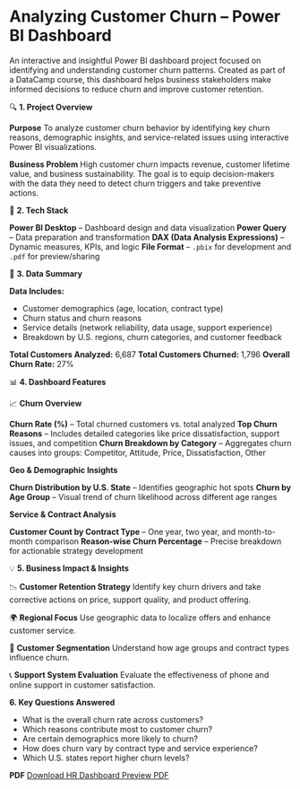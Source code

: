 # **Analyzing Customer Churn – Power BI Dashboard**
An interactive and insightful Power BI dashboard project focused on identifying and understanding customer churn patterns. Created as part of a DataCamp course, this dashboard helps business stakeholders make informed decisions to reduce churn and improve customer retention.

🔍 **1. Project Overview**

**Purpose**
To analyze customer churn behavior by identifying key churn reasons, demographic insights, and service-related issues using interactive Power BI visualizations.

**Business Problem**
High customer churn impacts revenue, customer lifetime value, and business sustainability. The goal is to equip decision-makers with the data they need to detect churn triggers and take preventive actions.

🧰 **2. Tech Stack**

**Power BI Desktop** – Dashboard design and data visualization
**Power Query** – Data preparation and transformation
**DAX (Data Analysis Expressions)** – Dynamic measures, KPIs, and logic
**File Format** – `.pbix` for development and `.pdf` for preview/sharing

📂 **3. Data Summary**

**Data Includes:**
* Customer demographics (age, location, contract type)
* Churn status and churn reasons
* Service details (network reliability, data usage, support experience)
* Breakdown by U.S. regions, churn categories, and customer feedback
  
**Total Customers Analyzed:** 6,687
**Total Customers Churned:** 1,796
**Overall Churn Rate:** 27%

📊 **4. Dashboard Features**

📈 **Churn Overview**

**Churn Rate (%)** – Total churned customers vs. total analyzed
**Top Churn Reasons** – Includes detailed categories like price dissatisfaction, support issues, and competition
**Churn Breakdown by Category** – Aggregates churn causes into groups: Competitor, Attitude, Price, Dissatisfaction, Other

**Geo & Demographic Insights**

**Churn Distribution by U.S. State** – Identifies geographic hot spots
**Churn by Age Group** – Visual trend of churn likelihood across different age ranges

**Service & Contract Analysis**

 **Customer Count by Contract Type** – One year, two year, and month-to-month comparison
 **Reason-wise Churn Percentage** – Precise breakdown for actionable strategy development


💡 **5. Business Impact & Insights**

  📉 **Customer Retention Strategy**
  Identify key churn drivers and take corrective actions on price, support quality, and product offering.

  🌍 **Regional Focus**
  Use geographic data to localize offers and enhance customer service.

  🧠 **Customer Segmentation**
  Understand how age groups and contract types influence churn.

  📞 **Support System Evaluation**
  Evaluate the effectiveness of phone and online support in customer satisfaction.

**6. Key Questions Answered**

* What is the overall churn rate across customers?
* Which reasons contribute most to customer churn?
* Are certain demographics more likely to churn?
* How does churn vary by contract type and service experience?
* Which U.S. states report higher churn levels?

**PDF**
 [Download HR Dashboard Preview PDF]([https://github.com/harshitmistry/HR_Analytics_Dashboard/blob/main/HR%20Analytics%20Dashbord.pdf])

